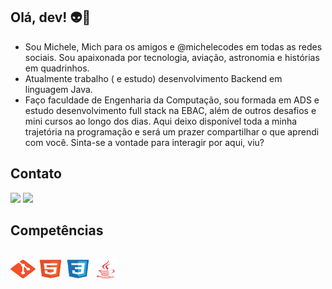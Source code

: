 ## Olá, dev! 👽🖖

- Sou Michele, Mich para os amigos e @michelecodes em todas as redes sociais. Sou apaixonada por tecnologia, aviação, astronomia e histórias em quadrinhos. 
- Atualmente trabalho ( e estudo) desenvolvimento Backend em linguagem Java. 
- Faço faculdade de Engenharia da Computação, sou formada em ADS e estudo desenvolvimento full stack na EBAC, além de outros desafios e mini cursos ao longo dos dias. Aqui deixo disponível toda a minha trajetória na programação e será um prazer compartilhar o que aprendi com você. Sinta-se a vontade para interagir por aqui, viu? 

## Contato
<div> 
  <a href = "mailto:hellomichelecodes@gmail.com"><img src="https://img.shields.io/badge/-Gmail-%23333?style=for-the-badge&logo=gmail&logoColor=white" target="_blank"></a>
   <a href="https://www.linkedin.com/in/michelecodes/" target="_blank"><img src="https://img.shields.io/badge/-LinkedIn-%230077B5?style=for-the-badge&logo=linkedin&logoColor=white" target="_blank"></a>
</div>

## Competências
<div style="display: inline_block"><br>
  <img align="center" alt="Rafa-GIT" height="30" width="40" src="https://raw.githubusercontent.com/devicons/devicon/master/icons/git/git-plain.svg">
  <img align="center" alt="Rafa-HTML" height="30" width="40" src="https://raw.githubusercontent.com/devicons/devicon/master/icons/html5/html5-original.svg">
  <img align="center" alt="Rafa-CSS" height="30" width="40" src="https://raw.githubusercontent.com/devicons/devicon/master/icons/css3/css3-original.svg">
 <img align="center" alt="Rafa-Java" height="30" width="40" src="https://raw.githubusercontent.com/devicons/devicon/master/icons/java/java-plain.svg">
</div>


